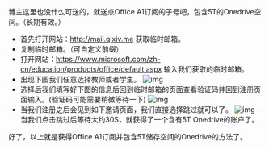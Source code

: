 博主这里也没什么可送的，就送点Office A1订阅的子号吧，包含5T的Onedrive空间。（长期有效。）

- 首先打开网站：http://mail.qixiv.me 获取临时邮箱。
- 复制临时邮箱。（可自定义前缀）
- 打开网站：https://www.microsoft.com/zh-cn/education/products/office/default.aspx
输入我们获取的临时邮箱。
- 出现下图我们任意选择教师或者学生。
![img](https://tc.ziyuan.ga/images/2019/06/16/S90616-14050072.md.jpg)
- 选择后我们填写好下图的信息后回到临时邮箱的页面查看验证码并回到注册页面输入。(验证码可能需要稍微等待一下)
![img](https://tc.ziyuan.ga/images/2019/06/16/S90616-14101062.md.jpg)
- 当我们注册之后会见到如下邀请页面，我们直接选择跳过就可以了。
![img](https://tc.ziyuan.ga/images/2019/06/16/S90616-14145665.md.jpg)
-当我们点击跳过后等待大约30S，就获得了一个含有5T Onedrive的账户了。

好了，以上就是获得Office A1订阅并包含5T储存空间的Onedrive的方法了。
